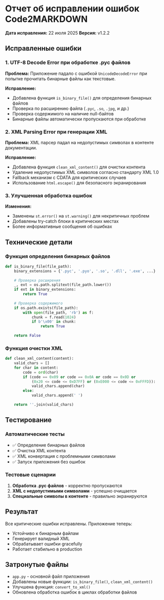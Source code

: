# Отчет об исправлении ошибок Code2MARKDOWN

**Дата исправления:** 22 июля 2025
**Версия:** v1.2.2

## Исправленные ошибки

### 1. UTF-8 Decode Error при обработке .pyc файлов
**Проблема:** Приложение падало с ошибкой `UnicodeDecodeError` при попытке прочитать бинарные файлы как текстовые.

**Исправление:**
- Добавлена функция `is_binary_file()` для определения бинарных файлов
- Проверка по расширению файла (`.pyc`, `.so`, `.jpg`, и др.)
- Проверка содержимого на наличие null-байтов
- Бинарные файлы автоматически пропускаются при обработке

### 2. XML Parsing Error при генерации XML
**Проблема:** XML парсер падал на недопустимых символах в контенте документации.

**Исправление:**
- Добавлена функция `clean_xml_content()` для очистки контента
- Удаление недопустимых XML символов согласно стандарту XML 1.0
- Fallback механизм с CDATA для критических случаев
- Использование `html.escape()` для безопасного экранирования

### 3. Улучшенная обработка ошибок
**Изменения:**
- Заменены `st.error()` на `st.warning()` для некритичных проблем
- Добавлены try-catch блоки в критических местах
- Более информативные сообщения об ошибках

## Технические детали

### Функция определения бинарных файлов
```python
def is_binary_file(file_path):
    binary_extensions = {'.pyc', '.pyo', '.so', '.dll', '.exe', ...}
    
    # Проверка расширения
    _, ext = os.path.splitext(file_path.lower())
    if ext in binary_extensions:
        return True
    
    # Проверка содержимого
    if os.path.exists(file_path):
        with open(file_path, 'rb') as f:
            chunk = f.read(1024)
            if b'\x00' in chunk:
                return True
    
    return False
```

### Функция очистки XML
```python
def clean_xml_content(content):
    valid_chars = []
    for char in content:
        code = ord(char)
        if (code == 0x09 or code == 0x0A or code == 0x0D or 
            (0x20 <= code <= 0xD7FF) or (0xE000 <= code <= 0xFFFD)):
            valid_chars.append(char)
        else:
            valid_chars.append(' ')
    
    return ''.join(valid_chars)
```

## Тестирование

### Автоматические тесты
- ✅ Определение бинарных файлов
- ✅ Очистка XML контента
- ✅ XML конвертация с проблемными символами
- ✅ Запуск приложения без ошибок

### Тестовые сценарии
1. **Обработка .pyc файлов** - корректно пропускаются
2. **XML с недопустимыми символами** - успешно очищается
3. **Специальные символы в контенте** - правильно экранируются

## Результат
Все критические ошибки исправлены. Приложение теперь:
- Устойчиво к бинарным файлам
- Генерирует валидный XML
- Обрабатывает ошибки gracefully
- Работает стабильно в production

## Затронутые файлы
- `app.py` - основной файл приложения
- Добавлены новые функции: `is_binary_file()`, `clean_xml_content()`
- Улучшена функция: `convert_to_xml()`
- Обновлена обработка ошибок в циклах обработки файлов
